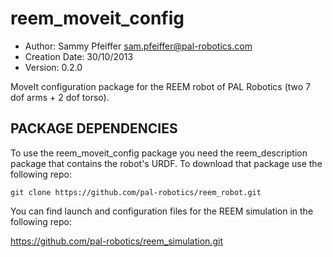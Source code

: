 reem_moveit_config
==================
* Author: Sammy Pfeiffer <sam.pfeiffer@pal-robotics.com>
* Creation Date: 30/10/2013
* Version: 0.2.0

MoveIt configuration package for the REEM robot of PAL Robotics (two 7 dof arms + 2 dof torso). 


PACKAGE DEPENDENCIES
---------

To use the reem_moveit_config package you need the reem_description package that contains the robot's URDF. To download that package use the following repo:

   ```
   git clone https://github.com/pal-robotics/reem_robot.git
   ```

You can find launch and configuration files for the REEM simulation in the following repo:

   https://github.com/pal-robotics/reem_simulation.git
